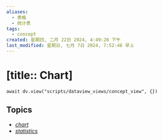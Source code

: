 ```yaml
---
aliases:
  - 表格
  - 统计表
tags:
  - concept
created: 星期四, 二月 22日 2024, 4:49:20 下午
last_modified: 星期日, 七月 7日 2024, 7:52:46 早上
---
```


# [title:: Chart]

```dataviewjs
await dv.view("scripts/dataview_views/concept_view", {})
```

## Topics

- [_chart_](_chart_.md)
- [_statistics_](_statistics_.md)
